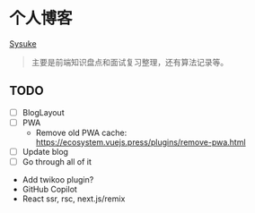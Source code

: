 # 个人博客

[Sysuke](https://www.sysuke.com/)

> 主要是前端知识盘点和面试复习整理，还有算法记录等。

## TODO

- [ ] BlogLayout
- [ ] PWA
  - Remove old PWA cache: https://ecosystem.vuejs.press/plugins/remove-pwa.html
- [ ] Update blog
- [ ] Go through all of it
- Add twikoo plugin?
- GitHub Copilot
- React ssr, rsc, next.js/remix
